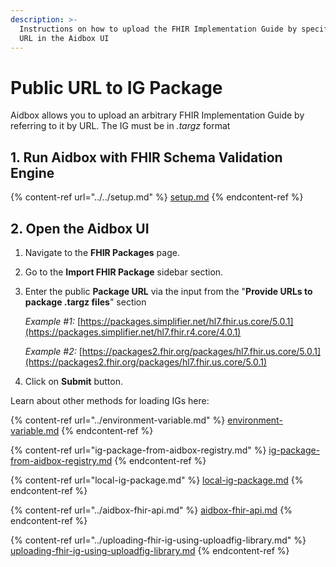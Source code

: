 ```yaml
---
description: >-
  Instructions on how to upload the FHIR Implementation Guide by specifying a
  URL in the Aidbox UI
---
```


# Public URL to IG Package

Aidbox allows you to upload an arbitrary FHIR Implementation Guide by referring to it by URL. The IG must be in _.targz_ format

## 1. Run Aidbox with FHIR Schema Validation Engine

{% content-ref url="../../setup.md" %}
[setup.md](../../setup.md)
{% endcontent-ref %}

## 2. Open the Aidbox UI

1. Navigate to the **FHIR Packages** page.
2. Go to the **Import FHIR Package** sidebar section.
3.  Enter the public **Package URL** via the input from the "**Provide URLs to package .targz files**" section

    _Example #1:_ [https://packages.simplifier.net/hl7.fhir.us.core/5.0.1](https://packages.simplifier.net/hl7.fhir.r4.core/4.0.1)

    _Example #2:_ [https://packages2.fhir.org/packages/hl7.fhir.us.core/5.0.1](https://packages2.fhir.org/packages/hl7.fhir.us.core/5.0.1)
4. Click on **Submit** button.



Learn about other methods for loading IGs here:

{% content-ref url="../environment-variable.md" %}
[environment-variable.md](../environment-variable.md)
{% endcontent-ref %}

{% content-ref url="ig-package-from-aidbox-registry.md" %}
[ig-package-from-aidbox-registry.md](ig-package-from-aidbox-registry.md)
{% endcontent-ref %}

{% content-ref url="local-ig-package.md" %}
[local-ig-package.md](local-ig-package.md)
{% endcontent-ref %}

{% content-ref url="../aidbox-fhir-api.md" %}
[aidbox-fhir-api.md](../aidbox-fhir-api.md)
{% endcontent-ref %}

{% content-ref url="../uploading-fhir-ig-using-uploadfig-library.md" %}
[uploading-fhir-ig-using-uploadfig-library.md](../uploading-fhir-ig-using-uploadfig-library.md)
{% endcontent-ref %}

